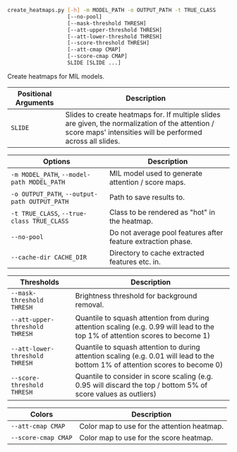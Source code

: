 ```sh
create_heatmaps.py [-h] -m MODEL_PATH -o OUTPUT_PATH -t TRUE_CLASS
                   [--no-pool]
                   [--mask-threshold THRESH]
                   [--att-upper-threshold THRESH]
                   [--att-lower-threshold THRESH]
                   [--score-threshold THRESH]
                   [--att-cmap CMAP]
                   [--score-cmap CMAP]
                   SLIDE [SLIDE ...]
```

Create heatmaps for MIL models.

| Positional Arguments | Description |
|----------------------|-------------|
| `SLIDE` | Slides to create heatmaps for.  If multiple slides are given, the normalization of the attention / score maps' intensities will be performed across all slides. |

| Options | Description |
|---------|-------------|
| `-m MODEL_PATH`, `--model-path MODEL_PATH` | MIL model used to generate attention / score maps. |
| `-o OUTPUT_PATH`, `--output-path OUTPUT_PATH` | Path to save results to. |
| `-t TRUE_CLASS`, `--true-class TRUE_CLASS` | Class to be rendered as "hot" in the heatmap. |
| `--no-pool` | Do not average pool features after feature extraction phase. |
| `--cache-dir CACHE_DIR` | Directory to cache extracted features etc. in. |

| Thresholds | Description |
|------------|-------------|
| `--mask-threshold THRESH` | Brightness threshold for background removal. |
| `--att-upper-threshold THRESH` | Quantile to squash attention from during attention scaling (e.g. 0.99 will lead to the top 1% of attention scores to become 1) |
| `--att-lower-threshold THRESH` | Quantile to squash attention to during attention scaling (e.g. 0.01 will lead to the bottom 1% of attention scores to become 0) |
| `--score-threshold THRESH` | Quantile to consider in score scaling (e.g. 0.95 will discard the top / bottom 5% of score values as outliers) |

| Colors | Description |
|--------|-------------|
| `--att-cmap CMAP` | Color map to use for the attention heatmap. |
| `--score-cmap CMAP` | Color map to use for the score heatmap. |